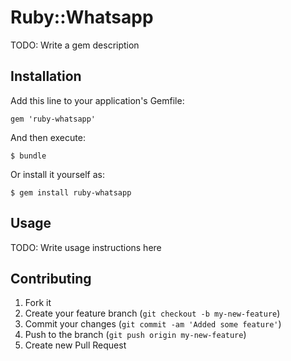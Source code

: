 # Ruby::Whatsapp

TODO: Write a gem description

## Installation

Add this line to your application's Gemfile:

    gem 'ruby-whatsapp'

And then execute:

    $ bundle

Or install it yourself as:

    $ gem install ruby-whatsapp

## Usage

TODO: Write usage instructions here

## Contributing

1. Fork it
2. Create your feature branch (`git checkout -b my-new-feature`)
3. Commit your changes (`git commit -am 'Added some feature'`)
4. Push to the branch (`git push origin my-new-feature`)
5. Create new Pull Request
